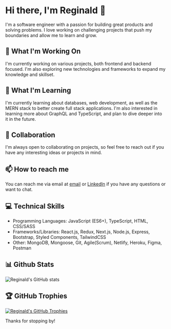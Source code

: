 # Hi there, I'm Reginald 👋

I'm a software engineer with a passion for building great products and solving problems. I love working on challenging projects that push my boundaries and allow me to learn and grow.

## 🔭 What I'm Working On

I'm currently working on various projects, both frontend and backend focused. I'm also exploring new technologies and frameworks to expand my knowledge and skillset.

## 🌱 What I'm Learning

I'm currently learning about databases, web development, as well as the MERN stack to better create full stack applications. I'm also interested in learning more about GraphQL and TypeScript, and plan to dive deeper into it in the future.

## 👯 Collaboration

I'm always open to collaborating on projects, so feel free to reach out if you have any interesting ideas or projects in mind.

## 📫 How to reach me

You can reach me via email at [email](mailto:reginald_wong@outlook.com) or [LinkedIn](https://www.linkedin.com/in/reginaldwong/) if you have any questions or want to chat.

## 💻 Technical Skills

- Programming Languages: JavaScript (ES6+), TypeScript, HTML, CSS/SASS
- Frameworks/Libraries: React.js, Redux, Next.js, Node.js, Express, Bootstrap, Styled Components, TailwindCSS
- Other: MongoDB, Mongoose, Git, Agile(Scrum), Netlify, Heroku, Figma, Postman

## 📊 Github Stats

![Reginald's GitHub stats](https://github-readme-stats.vercel.app/api?username=reginaldwong&show_icons=true&theme=radical)

## 🏆 GitHub Trophies

[![Reginald's GitHub Trophies](https://github-profile-trophy.vercel.app/?username=reginaldwong)](https://github.com/reginaldwong)

Thanks for stopping by!
